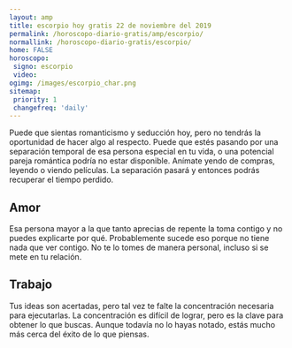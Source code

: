 ```yaml
---
layout: amp
title: escorpio hoy gratis 22 de noviembre del 2019 
permalink: /horoscopo-diario-gratis/amp/escorpio/
normallink: /horoscopo-diario-gratis/escorpio/
home: FALSE
horoscopo:
 signo: escorpio
 video:  
ogimg: /images/escorpio_char.png
sitemap:
 priority: 1
 changefreq: 'daily'
---
```



Puede que sientas romanticismo y seducción hoy, pero no tendrás la oportunidad de hacer algo al respecto. Puede que estés pasando por una separación temporal de esa persona especial en tu vida, o una potencial pareja romántica podría no estar disponible. Anímate yendo de compras, leyendo o viendo películas. La separación pasará y entonces podrás recuperar el tiempo perdido.

## Amor

Esa persona mayor a la que tanto aprecias de repente la toma contigo y no puedes explicarte por qué. Probablemente sucede eso porque no tiene nada que ver contigo. No te lo tomes de manera personal, incluso si se mete en tu relación.

## Trabajo

Tus ideas son acertadas, pero tal vez te falte la concentración necesaria para ejecutarlas. La concentración es difícil de lograr, pero es la clave para obtener lo que buscas. Aunque todavía no lo hayas notado, estás mucho más cerca del éxito de lo que piensas.